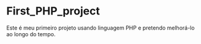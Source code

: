 # First_PHP_project
Este é meu primeiro projeto usando linguagem PHP e pretendo melhorá-lo ao longo do tempo.
